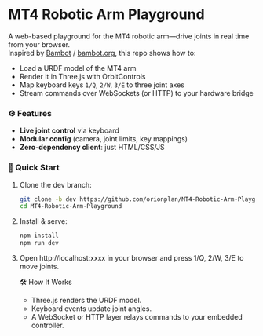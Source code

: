 # MT4 Robotic Arm Playground

A web-based playground for the MT4 robotic arm—drive joints in real time from your browser.  
Inspired by [Bambot](https://github.com/timqian/bambot) / [bambot.org](https://bambot.org), this repo shows how to:

- Load a URDF model of the MT4 arm  
- Render it in Three.js with OrbitControls  
- Map keyboard keys `1/Q`, `2/W`, `3/E` to three joint axes  
- Stream commands over WebSockets (or HTTP) to your hardware bridge  

### ⚙️ Features

- **Live joint control** via keyboard  
- **Modular config** (camera, joint limits, key mappings)  
- **Zero-dependency client**: just HTML/CSS/JS  

### 🚀 Quick Start

1. Clone the dev branch:  
   ```bash
   git clone -b dev https://github.com/orionplan/MT4-Robotic-Arm-Playground.git
   cd MT4-Robotic-Arm-Playground
    ```
2.	Install & serve:
    ```bash
    npm install
    npm run dev
    ```
3.	Open http://localhost:xxxx in your browser and press 1/Q, 2/W, 3/E to move joints.

    🛠️ How It Works
    - Three.js renders the URDF model.
    - Keyboard events update joint angles.
    - A WebSocket or HTTP layer relays commands to your embedded controller.